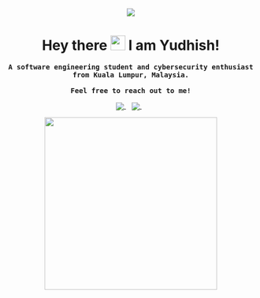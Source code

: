 <h1 align='center'><img src="https://profile-counter.glitch.me/yudhishmaran/count.svg"><h1>
  
<h1 align='center'>
  Hey there <img width='30px' src="https://media.giphy.com/media/hvRJCLFzcasrR4ia7z/giphy.gif" width="25px"> I am Yudhish! 
</h1>

<samp>
<p align='center'>
  <b align='justify'>A software engineering student and cybersecurity enthusiast from Kuala Lumpur, Malaysia.</b></br></br>
  <b>Feel free to reach out to me!</b>
</p>
  </samp>

<p align='center'>
  <a href="mailto:tectrixtech2@gmail.com">
  <img align='center' src="https://img.shields.io/badge/Gmail-%23D14836.svg?&style=for-the-badge&logo=gmail&logoColor=white">
</a>&nbsp;&nbsp;
<a href="https://www.linkedin.com/in/yudhishmaran/"> 
  <img align='center' src="https://img.shields.io/badge/LinkedIn-0077B5?style=for-the-badge&logo=linkedin&logoColor=white" >
</a>&nbsp;&nbsp;  
</p>
  




<p align='center'>
  <a href="#"><img src="https://github-readme-stats.vercel.app/api?username=yudhishmaran&show_icons=true&count_private=true&theme=dark" width="350"></a>
</p>







<!--
**Tectrix-tech/Tectrix-tech** is a ✨ _special_ ✨ repository because its `README.md` (this file) appears on your GitHub profile.

Here are some ideas to get you started:

- 🔭 I’m currently working on ...
- 🌱 I’m currently learning ...
- 👯 I’m looking to collaborate on ...
- 🤔 I’m looking for help with ...
- 💬 Ask me about ...
- 📫 How to reach me: ...
- 😄 Pronouns: ...
- ⚡ Fun fact: ...
-->
